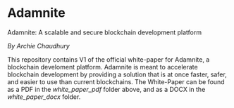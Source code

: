 # Adamnite
Adamnite: A scalable and secure blockchain development platform

*By Archie Chaudhury*

This repository contains V1 of the official white-paper for Adamnite, a blockchain develoment platform. Adamnite is meant to accelerate blockchain development by providing a solution that is at once faster, safer, and easier to use than current blockchains. The White-Paper can be found as a PDF in the *white_paper_pdf* folder above, and as a DOCX in the *white_paper_docx* folder.
